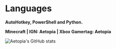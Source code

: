 # Languages
<b>AutoHotkey, PowerShell and Python.</b>

<b> Minecraft | IGN: Aetopia | Xbox Gamertag: Aetopia </b>     

![Aetopia's GitHub stats](https://github-readme-stats.vercel.app/api?username=Aetopia)

